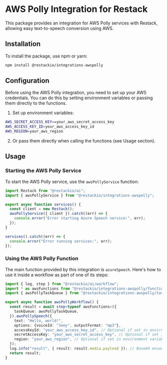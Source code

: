 # AWS Polly Integration for Restack

This package provides an integration for AWS Polly services with Restack, allowing easy text-to-speech conversion using AWS.

## Installation

To install the package, use npm or yarn:

```bash
npm install @restackio/integrations-awspolly
```

## Configuration

Before using the AWS Polly integration, you need to set up your AWS credentials. You can do this by setting environment variables or passing them directly to the functions.

1. Set up environment variables:

```bash
AWS_SECRET_ACCESS_KEY==your_aws_secret_access_key
AWS_ACCESS_KEY_ID=your_aws_access_key_id
AWS_REGION=your_aws_region
```

2. Or pass them directly when calling the functions (see Usage section).

## Usage

### Starting the AWS Polly Service

To start the AWS Polly service, use the `awsPollyService` function:

```typescript
import Restack from "@restackio/ai";
import { awsPollyService } from "@restackio/integrations-awspolly";

export async function services() {
  const client = new Restack();
  awsPollyService({ client }).catch((err) => {
    console.error("Error starting Azure Speech service:", err);
  });
}

services().catch((err) => {
  console.error("Error running services:", err);
});
```

### Using the AWS Polly Function

The main function provided by this integration is `azureSpeech`. Here's how to use it inside a workflow as part of one of its steps:

```typescript
import { log, step } from "@restackio/ai/workflow";
import * as awsFunctions from "@restackio/integrations-awspolly/functions";
import { awsPollyTaskQueue } from "@restackio/integrations-awspolly/taskQueue";

export async function awsPollyWorkflow() {
  const result = await step<typeof awsFunctions>({
    taskQueue: awsPollyTaskQueue,
  }).awsPollySpeech({
    text: "Hello, world!",
    options: {voiceId: "Joey", outputFormat: "mp3"},
    accessKeyId: "your_aws_access_key_id", // Optional if set in environment variables
    secretAccessKey: "your_aws_secret_access_key", // Optional if set in environment variables 
    region: "your_aws_region", // Optional if set in environment variables
  });
  log.info("result", { result: result.media.payload }); // Base64 encoded audio data
  return result;
}
```
